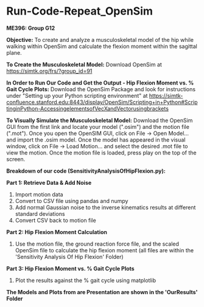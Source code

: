 # Run-Code-Repeat_OpenSim
**ME396: Group G12**

**Objective:** To create and analyze a musculoskeletal model of the hip while walking within OpenSim and calculate the flexion moment within the sagittal plane.

**To Create the Musculoskeletal Model:** Download OpenSim at https://simtk.org/frs/?group_id=91

**In Order to Run Our Code and Get the Output - Hip Flexion Moment vs. % Gait Cycle Plots:** Download the OpenSim Package and look for instructions under "Setting up your Python scripting environment" at https://simtk-confluence.stanford.edu:8443/display/OpenSim/Scripting+in+Python#ScriptinginPython-AccessingelementsofVecXandVectorusingbrackets

**To Visually Simulate the Musculoskeletal Model:** 
Download the OpenSim GUI from the first link and locate your model (".osim") and the motion file (".mot").
Once you open the OpenSIM GUI, click on File -> Open Model... and import the .osim model. 
Once the model has appeared in the visual window, click on File -> Load Motion... and select the desired .mot file to view the motion.
Once the motion file is loaded, press play on the top of the screen.

**Breakdown of our code (SensitivityAnalysisOfHipFlexion.py):**

**Part 1: Retrieve Data & Add Noise**
1. Import motion data
2. Convert to CSV file using pandas and numpy
3. Add normal Gaussian noise to the inverse kinematics results at different standard deviations
4. Convert CSV back to motion file
   
**Part 2: Hip Flexion Moment Calculation**
1. Use the motion file, the ground reaction force file, and the scaled OpenSim file to calculate the hip flexion moment (all files are within the 'Sensitivity Analysis Of Hip Flexion' Folder)
   
**Part 3: Hip Flexion Moment vs. % Gait Cycle Plots**
1. Plot the results against the % gait cycle using matplotlib

**The Models and Plots from are Presentation are shown in the 'OurResults' Folder**

